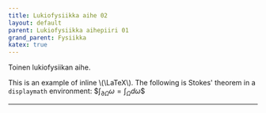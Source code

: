 ```yaml
---
title: Lukiofysiikka aihe 02
layout: default
parent: Lukiofysiikka aihepiiri 01
grand_parent: Fysiikka
katex: true
---
```


Toinen lukiofysiikan aihe.

This is an example of inline \\(\LaTeX\\). The following is Stokes' theorem in a
`displaymath` environment: \$$\int_{\partial \Omega} \omega = \int_{\Omega} d\omega\$$

----